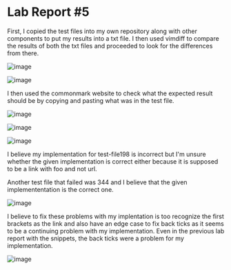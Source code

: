 # Lab Report #5

First, I copied the test files into my own repository along with other components to put my results into a txt file. I then used vimdiff to compare the results of both the txt files and proceeded to look for the differences from there. 

![image](https://user-images.githubusercontent.com/103216296/172102137-62c873de-2099-4d29-bb00-62187bad0c4c.png)

![image](https://user-images.githubusercontent.com/103216296/172102160-d5485008-f753-45d3-9213-34c0b7aad074.png)


I then used the commonmark website to check what the expected result should be by copying and pasting what was in the test file. 

![image](https://user-images.githubusercontent.com/103216296/172102197-d599d73c-d8ab-42c8-aff1-181dec827b0e.png)

![image](https://user-images.githubusercontent.com/103216296/172102211-d30aeb89-2bac-493d-a751-90dec0909d1b.png)

![image](https://user-images.githubusercontent.com/103216296/172102274-6b3c6039-cb82-425f-8b44-690c44925067.png)


I believe my implementation for test-file198 is incorrect but I'm unsure whether the given implementation is correct either because it is supposed to be a link with foo and not url. 


Another test file that failed was 344 and I believe that the given implemententation is the correct one. 

![image](https://user-images.githubusercontent.com/103216296/172102274-6b3c6039-cb82-425f-8b44-690c44925067.png)

I believe to fix these problems with my implentation is too recognize the first brackets as the link and also have an edge case to fix back ticks as it seems to be a continuing problem with my implementation. Even in the previous lab report with the snippets, the back ticks were a problem for my implementation. 

![image](https://user-images.githubusercontent.com/103216296/172102442-55cf44d4-2eb7-44b1-9bd8-2bf045de7f08.png)

